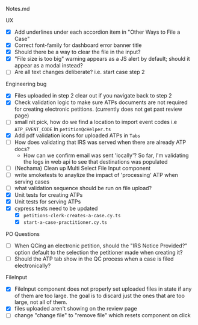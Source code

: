 Notes.md

UX 
- [x] Add underlines under each accordion item in "Other Ways to File a Case"
- [x] Correct font-family for dashboard error banner title 
- [x] Should there be a way to clear the file in the input?
- [x] "File size is too big" warning appears as a JS alert by default; should it appear as a modal instead?
- [ ] Are all text changes deliberate? i.e. start case step 2

Engineering bug
- [x] Files uploaded in step 2 clear out if you navigate back to step 2
- [x] Check validation logic to make sure ATPs documents are not required for creating electronic petitions. (currently does not get past review page)
- [ ] small nit pick, how do we find a location to import event codes i.e `ATP_EVENT_CODE` in `petitionQcHelper.ts`
- [x] Add pdf validation icons for uploaded ATPs in `Tabs`
- [ ] How does validating that IRS was served when there are already ATP docs?
    - How can we confirm email was sent 'locally'? So far, I'm validating the logs in web api to see that destinations was populated
- [ ] (Nechama) Clean up Multi Select File Input component
- [ ] write smoketests to anaylize the impact of 'processing' ATP when serving cases
- [ ] what validation sequence should be run on file upload?
- [x] Unit tests for creating ATPs
- [x] Unit tests for serving ATPs
- [x] cypress tests need to be updated
  - [x] `petitions-clerk-creates-a-case.cy.ts`
  - [x] `start-a-case-practitioner.cy.ts`

PO Questions
- [ ] When QCing an electronic petition, should the "IRS Notice Provided?" option default to the selection the petitioner made when creating it?
- [ ] Should the ATP tab show in the QC process when a case is filed electronically?

FileInput 
- [x] FileInput component does not properly set uploaded files in state if any of them are too large. the goal is to discard just the ones that are too large, not all of them.
- [x] files uploaded aren't showing on the review page
- [ ] change "change file" to "remove file" which resets component on click